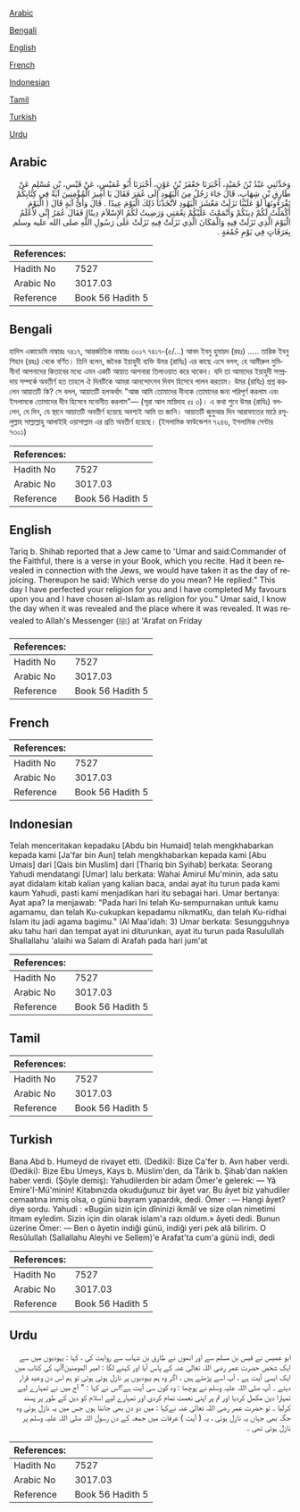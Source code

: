 [Arabic](#arabic)

[Bengali](#bengali)

[English](#english)

[French](#french)

[Indonesian](#indonesian)

[Tamil](#tamil)

[Turkish](#turkish)

[Urdu](#urdu)

## Arabic


<div dir="rtl" lang="ar" style={{fontSize:'larger',backgroundColor:'#f8f9fa',padding:20}}>
وَحَدَّثَنِي عَبْدُ بْنُ حُمَيْدٍ، أَخْبَرَنَا جَعْفَرُ بْنُ عَوْنٍ، أَخْبَرَنَا أَبُو عُمَيْسٍ، عَنْ قَيْسِ، بْنِ مُسْلِمٍ عَنْ طَارِقِ بْنِ شِهَابٍ، قَالَ جَاءَ رَجُلٌ مِنَ الْيَهُودِ إِلَى عُمَرَ فَقَالَ يَا أَمِيرَ الْمُؤْمِنِينَ آيَةٌ فِي كِتَابِكُمْ تَقْرَءُونَهَا لَوْ عَلَيْنَا نَزَلَتْ مَعْشَرَ الْيَهُودِ لاَتَّخَذْنَا ذَلِكَ الْيَوْمَ عِيدًا ‏.‏ قَالَ وَأَىُّ آيَةٍ قَالَ ‏(‏ الْيَوْمَ أَكْمَلْتُ لَكُمْ دِينَكُمْ وَأَتْمَمْتُ عَلَيْكُمْ نِعْمَتِي وَرَضِيتُ لَكُمُ الإِسْلاَمَ دِينًا‏)‏ فَقَالَ عُمَرُ إِنِّي لأَعْلَمُ الْيَوْمَ الَّذِي نَزَلَتْ فِيهِ وَالْمَكَانَ الَّذِي نَزَلَتْ فِيهِ نَزَلَتْ عَلَى رَسُولِ اللَّهِ صلى الله عليه وسلم بِعَرَفَاتٍ فِي يَوْمِ جُمُعَةٍ ‏.‏
</div>
<div style={{backgroundColor:'#f8f9fa',padding:20, marginBottom: 10}}><table> <thead> <tr> <th>References:</th> <th></th> </tr> </thead> <tbody><tr><td>Hadith No</td><td>7527</td></tr><tr><td>Arabic No</td><td>3017.03</td></tr><tr><td>Reference</td><td>Book 56 Hadith 5</td></tr></tbody></table></div>

## Bengali


<div dir="ltr" lang="bn" style={{fontSize:'larger',backgroundColor:'#f8f9fa',padding:20}}>
হাদিস একাডেমি নাম্বারঃ ৭৪১৭, আন্তর্জাতিক নাম্বারঃ ৩০১৭ ৭৪১৭-(৫/…) আবদ ইবনু হুমায়দ (রহঃ) ..... তারিক ইবনু শিহাব (রহঃ) থেকে বর্ণিত। তিনি বলেন, জনৈক ইয়াহুদী ব্যক্তি উমর (রাযিঃ) এর কাছে এসে বলল, হে আমীরুল মুমিনীন! আপনাদের কিতাবের মধ্যে এমন একটি আয়াত আপনারা তিলাওয়াত করে থাকেন। যদি তা আমাদের ইয়াহুদী সম্প্রদায় সম্পর্কে অবতীর্ণ হত তাহলে ঐ দিনটিকে আমরা আনন্দোৎসব দিবস হিসেবে পালন করতাম। উমর (রাযিঃ) প্রশ্ন করলেন আয়াতটি কি? সে বলল, আয়াতটি হলঅর্থাৎ "আজ আমি তোমাদের দীনকে তোমাদের জন্য পরিপূর্ণ করলাম এবং ইসলামকে তোমাদের দীন হিসেবে মনোনীত করলাম"— (সূরা আল মায়িদাহ ৫ঃ ৩)। এ কথা শুনে উমর (রাযিঃ) বললেন, যে দিন, যে স্থানে আয়াতটি অবতীর্ণ হয়েছে অবশ্যই আমি তা জানি। আয়াতটি জুমুআর দিন আরাফাতের মাঠে রসূলুল্লাহ সাল্লাল্লাহু আলাইহি ওয়াসাল্লাম এর প্রতি অবতীর্ণ হয়েছে। (ইসলামিক ফাউন্ডেশন ৭২৪৬, ইসলামিক সেন্টার ৭৩০১)
</div>
<div style={{backgroundColor:'#f8f9fa',padding:20, marginBottom: 10}}><table> <thead> <tr> <th>References:</th> <th></th> </tr> </thead> <tbody><tr><td>Hadith No</td><td>7527</td></tr><tr><td>Arabic No</td><td>3017.03</td></tr><tr><td>Reference</td><td>Book 56 Hadith 5</td></tr></tbody></table></div>

## English


<div dir="ltr" lang="en" style={{fontSize:'larger',backgroundColor:'#f8f9fa',padding:20}}>
Tariq b. Shihab reported that a Jew came to 'Umar and said:Commander of the Faithful, there is a verse in your Book, which you recite. Had it been revealed in connection with the Jews, we would have taken it as the day of rejoicing. Thereupon he said: Which verse do you mean? He replied:" This day I have perfected your religion for you and I have completed My favours upon you and I have chosen al-Islam as religion for you." Umar said, I know the day when it was revealed and the place where it was revealed. It was revealed to Allah's Messenger (ﷺ) at 'Arafat on Friday
</div>
<div style={{backgroundColor:'#f8f9fa',padding:20, marginBottom: 10}}><table> <thead> <tr> <th>References:</th> <th></th> </tr> </thead> <tbody><tr><td>Hadith No</td><td>7527</td></tr><tr><td>Arabic No</td><td>3017.03</td></tr><tr><td>Reference</td><td>Book 56 Hadith 5</td></tr></tbody></table></div>

## French


<div dir="ltr" lang="fr" style={{fontSize:'larger',backgroundColor:'#f8f9fa',padding:20}}>

</div>
<div style={{backgroundColor:'#f8f9fa',padding:20, marginBottom: 10}}><table> <thead> <tr> <th>References:</th> <th></th> </tr> </thead> <tbody><tr><td>Hadith No</td><td>7527</td></tr><tr><td>Arabic No</td><td>3017.03</td></tr><tr><td>Reference</td><td>Book 56 Hadith 5</td></tr></tbody></table></div>

## Indonesian


<div dir="ltr" lang="id" style={{fontSize:'larger',backgroundColor:'#f8f9fa',padding:20}}>
Telah menceritakan kepadaku [Abdu bin Humaid] telah mengkhabarkan kepada kami [Ja'far bin Aun] telah mengkhabarkan kepada kami [Abu Umais] dari [Qais bin Muslim] dari [Thariq bin Syihab] berkata: Seorang Yahudi mendatangi [Umar] lalu berkata: Wahai Amirul Mu'minin, ada satu ayat didalam kitab kalian yang kalian baca, andai ayat itu turun pada kami kaum Yahudi, pasti kami menjadikan hari itu sebagai hari. Umar bertanya: Ayat apa? Ia menjawab: "Pada hari Ini telah Ku-sempurnakan untuk kamu agamamu, dan telah Ku-cukupkan kepadamu nikmatKu, dan telah Ku-ridhai Islam itu jadi agama bagimu." (Al Maa'idah: 3) Umar berkata: Sesungguhnya aku tahu hari dan tempat ayat ini diturunkan, ayat itu turun pada Rasulullah Shallallahu 'alaihi wa Salam di Arafah pada hari jum'at
</div>
<div style={{backgroundColor:'#f8f9fa',padding:20, marginBottom: 10}}><table> <thead> <tr> <th>References:</th> <th></th> </tr> </thead> <tbody><tr><td>Hadith No</td><td>7527</td></tr><tr><td>Arabic No</td><td>3017.03</td></tr><tr><td>Reference</td><td>Book 56 Hadith 5</td></tr></tbody></table></div>

## Tamil


<div dir="ltr" lang="ta" style={{fontSize:'larger',backgroundColor:'#f8f9fa',padding:20}}>

</div>
<div style={{backgroundColor:'#f8f9fa',padding:20, marginBottom: 10}}><table> <thead> <tr> <th>References:</th> <th></th> </tr> </thead> <tbody><tr><td>Hadith No</td><td>7527</td></tr><tr><td>Arabic No</td><td>3017.03</td></tr><tr><td>Reference</td><td>Book 56 Hadith 5</td></tr></tbody></table></div>

## Turkish


<div dir="ltr" lang="tr" style={{fontSize:'larger',backgroundColor:'#f8f9fa',padding:20}}>
Bana Abd b. Humeyd de rivayet etti. (Dediki): Bize Ca'fer b. Avn haber verdi. (Dediki): Bize Ebu Umeys, Kays b. Müslim'den, da Târik b. Şihab'dan naklen haber verdi. (Şöyle demiş): Yahudilerden bir adam Ömer'e gelerek: — Yâ Emire'I-Mü'minin! Kitabınızda okuduğunuz bir âyet var. Bu âyet biz yahudiler cemaatına inmiş olsa, o günü bayram yapardık, dedi. Ömer : — Hangi âyet? diye sordu. Yahudi : «Bugün sizin için dîninizi ikmâl ve size olan nimetimi itmam eyledim. Sizin için din olarak islam'a razı oldum.» âyeti dedi. Bunun üzerine Ömer: — Ben o âyetin indiği günü, indiği yeri pek alâ bilirim. O Resûlullah (Sallallahu Aleyhi ve Sellem)'e Arafat'ta cum'a günü indi, dedi
</div>
<div style={{backgroundColor:'#f8f9fa',padding:20, marginBottom: 10}}><table> <thead> <tr> <th>References:</th> <th></th> </tr> </thead> <tbody><tr><td>Hadith No</td><td>7527</td></tr><tr><td>Arabic No</td><td>3017.03</td></tr><tr><td>Reference</td><td>Book 56 Hadith 5</td></tr></tbody></table></div>

## Urdu


<div dir="rtl" lang="ur" style={{fontSize:'larger',backgroundColor:'#f8f9fa',padding:20}}>
ابو عمیس نے قیس بن مسلم سے اور انھوں نے طارق بن شہاب سے روایت کی ، کہا : یہودیوں میں سے ایک شخص حضرت عمر رضی اللہ تعالیٰ عنہ کے پاس آیا اور کہنے لگا : امیر المومنین!آپ کی کتاب میں ایک ایسی آیت ہے ، آپ اسے پڑھتے ہیں ، اگر وہ ہم یہودیوں پر نازل ہوئی ہوتی تو ہم اس دن وعید قرار دیتے ۔ آپ صلی اللہ علیہ وسلم نے پوچھا : وہ کون سی آیت ہے؟اس نے کہا : " آج میں نے تمہارے لیے تمہارا دین مکمل کردیا اور تم پر اپنی نعمت تمام کردی اور تمہارے لیے اسلام کو دین کے طور پر پسند کرلیا ۔ تو حضرت عمر رضی اللہ تعالیٰ عنہ نےکہا : میں دو دن بھی جانتا ہوں جس میں یہ نازل ہوئی وہ جگہ بھی جہاں یہ نازل ہوئی ، یہ ( آیت ) عرفات میں جمعہ کے دن رسول اللہ صلی اللہ علیہ وسلم پر نازل ہوئی تھی ۔
</div>
<div style={{backgroundColor:'#f8f9fa',padding:20, marginBottom: 10}}><table> <thead> <tr> <th>References:</th> <th></th> </tr> </thead> <tbody><tr><td>Hadith No</td><td>7527</td></tr><tr><td>Arabic No</td><td>3017.03</td></tr><tr><td>Reference</td><td>Book 56 Hadith 5</td></tr></tbody></table></div>
